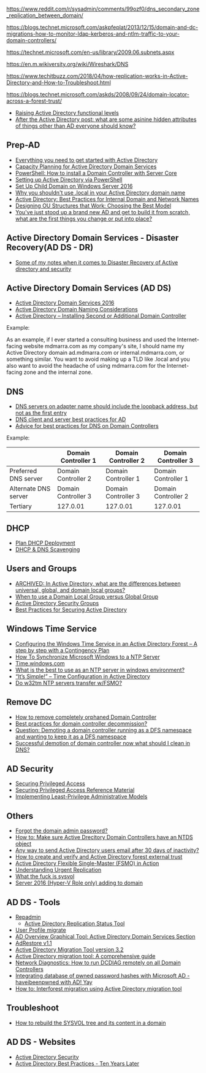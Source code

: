 https://www.reddit.com/r/sysadmin/comments/99ozf0/dns_secondary_zone_replication_between_domain/

https://blogs.technet.microsoft.com/askpfeplat/2013/12/15/domain-and-dc-migrations-how-to-monitor-ldap-kerberos-and-ntlm-traffic-to-your-domain-controllers/

https://technet.microsoft.com/en-us/library/2009.06.subnets.aspx

https://en.m.wikiversity.org/wiki/Wireshark/DNS

https://www.techitbuzz.com/2018/04/how-replication-works-in-Active-Directory-and-How-to-Troubleshoot.html

https://blogs.technet.microsoft.com/askds/2008/09/24/domain-locator-across-a-forest-trust/

* [Raising Active Directory functional levels](https://www.reddit.com/r/sysadmin/comments/8wl34c/raising_active_directory_functional_levels/)
* [
After the Active Directory post: what are some asinine hidden attributes of things other than AD everyone should know?](https://www.reddit.com/r/sysadmin/comments/9b0r36/after_the_active_directory_post_what_are_some/)

## Prep-AD
- [Everything you need to get started with Active Directory](https://blogs.technet.microsoft.com/ashleymcglone/2012/01/03/everything-you-need-to-get-started-with-active-directory/)
- [Capacity Planning for Active Directory Domain Services](https://social.technet.microsoft.com/wiki/contents/articles/14355.capacity-planning-for-active-directory-domain-services.aspx)
- [PowerShell: How to install a Domain Controller with Server Core](https://sid-500.com/2017/07/01/powershell-how-to-install-a-domain-controller-with-server-core/)
- [Setting up Active Directory via PowerShell](https://blogs.technet.microsoft.com/uktechnet/2016/06/08/setting-up-active-directory-via-powershell/)
- [Set Up Child Domain on Windows Server 2016](http://www.itprotoday.com/windows-8/set-child-domain-windows-server-2016)
- [Why you shouldn't use .local in your Active Directory domain name](http://www.mdmarra.com/2012/11/why-you-shouldnt-use-local-in-your.html)
- [Active Directory: Best Practices for Internal Domain and Network Names](https://social.technet.microsoft.com/wiki/contents/articles/34981.active-directory-best-practices-for-internal-domain-and-network-names.aspx)
- [Designing OU Structures that Work: Choosing the Best Model](https://technet.microsoft.com/en-us/library/2008.05.oudesign.aspx)
- [You've just stood up a brand new AD and get to build it from scratch, what are the first things you change or put into place?](https://www.reddit.com/r/sysadmin/comments/94hjpo/youve_just_stood_up_a_brand_new_ad_and_get_to/)

## Active Directory Domain Services - Disaster Recovery(AD DS - DR)
- [Some of my notes when it comes to Disaster Recovery of Active directory and security](https://www.reddit.com/r/sysadmin/comments/8whlon/some_of_my_notes_when_it_comes_to_disaster/)

## Active Directory Domain Services (AD DS)
- [Active Directory Domain Services 2016](https://docs.microsoft.com/en-us/windows-server/identity/ad-ds/active-directory-domain-services)
- [Active Directory Domain Naming Considerations](https://social.technet.microsoft.com/wiki/contents/articles/17974.active-directory-domain-naming-considerations.aspx)
- [Active Directory – Installing Second or Additional Domain Controller](https://harmikbatth.com/2017/04/25/active-directory-installing-second-or-additional-domain-controller/)

Example:

As an example, if I ever started a consulting business and used the Internet-facing website mdmarra.com as my company's site, I should name my Active Directory domain ad.mdmarra.com or internal.mdmarra.com, or something similar. You want to avoid making up a TLD like .local and you also want to avoid the headache of using mdmarra.com for the Internet-facing zone and the internal zone.

## DNS
- [DNS servers on adapter name should include the loopback address, but not as the first entry](https://docs.microsoft.com/en-us/previous-versions/windows/it-pro/windows-server-2008-R2-and-2008/ff807362(v=ws.10))
- [DNS client and server best practices for AD](https://blogs.technet.microsoft.com/askds/2010/07/17/friday-mail-sack-saturday-edition/#dnsbest)
- [Advice for best practices for DNS on Domain Controllers](https://www.reddit.com/r/sysadmin/comments/8l28bl/advice_for_best_practices_for_dns_on_domain/)

Example:

|                      | Domain Controller 1 | Domain Controller 2 | Domain Controller 3 |
|----------------------|---------------------|---------------------|---------------------|
| Preferred DNS server | Domain Controller 2 | Domain Controller 1 | Domain Controller 1 |
| Alternate DNS server | Domain Controller 3 | Domain Controller 3 | Domain Controller 2 |
| Tertiary             |       127.0.01      |       127.0.01      |       127.0.01      |

## DHCP
- [Plan DHCP Deployment](https://docs.microsoft.com/en-us/windows-server/networking/technologies/dhcp/dhcp-deploy-wps#bkmk_plan)
- [DHCP & DNS Scavenging](https://www.reddit.com/r/sysadmin/comments/8biwvg/dhcp_dns_scavenging/)

## Users and Groups
- [ARCHIVED: In Active Directory, what are the differences between universal, global, and domain local groups?](https://kb.iu.edu/d/ahrl)
- [When to use a Domain Local Group versus Global Group](https://community.spiceworks.com/topic/306028-when-to-use-a-domain-local-group-versus-global-group)
- [Active Directory Security Groups](https://docs.microsoft.com/en-us/windows/security/identity-protection/access-control/active-directory-security-groups)
- [Best Practices for Securing Active Directory](https://docs.microsoft.com/en-us/windows-server/identity/ad-ds/plan/security-best-practices/best-practices-for-securing-active-directory)

## Windows Time Service
- [Configuring the Windows Time Service in an Active Directory Forest – A step by step with a Contingency Plan](https://blogs.msmvps.com/acefekay/2014/04/26/configuring-the-windows-time-service/)
- [How To Synchronize Microsoft Windows to a NTP Server](https://timetoolsltd.com/time-sync/how-to-synchronize-microsoft-windows-to-a-ntp-server/)
- [Time.windows.com](https://www.reddit.com/r/sysadmin/comments/8qcsyt/timewindowscom/)
- [What is the best to use as an NTP server in windows environment?](https://www.reddit.com/r/sysadmin/comments/8gh6h6/what_is_the_best_to_use_as_an_ntp_server_in/)
- [“It’s Simple!” – Time Configuration in Active Directory](https://blogs.technet.microsoft.com/nepapfe/2013/03/01/its-simple-time-configuration-in-active-directory/)
- [Do w32tm NTP servers transfer w/FSMO?](https://www.reddit.com/r/sysadmin/comments/95bc50/do_w32tm_ntp_servers_transfer_wfsmo/)

## Remove DC
- [How to remove completely orphaned Domain Controller](https://support.microsoft.com/en-ca/help/555846)
- [Best practices for domain controller decommission?](https://www.reddit.com/r/sysadmin/comments/8n8owx/best_practices_for_domain_controller_decommission/)
- [Question: Demoting a domain controller running as a DFS namespace and wanting to keep it as a DFS namespace](https://www.reddit.com/r/sysadmin/comments/8juixh/question_demoting_a_domain_controller_running_as/)
- [Successful demotion of domain controller now what should I clean in DNS?](https://www.reddit.com/r/sysadmin/comments/917alr/successful_demotion_of_domain_controller_now_what/)

## AD Security
- [Securing Privileged Access](https://docs.microsoft.com/en-us/windows-server/identity/securing-privileged-access/securing-privileged-access)
- [Securing Privileged Access Reference Material](https://docs.microsoft.com/en-us/windows-server/identity/securing-privileged-access/securing-privileged-access-reference-material)
- [Implementing Least-Privilege Administrative Models](https://docs.microsoft.com/en-us/windows-server/identity/ad-ds/plan/security-best-practices/implementing-least-privilege-administrative-models)

## Others
- [Forgot the domain admin password?](https://4sysops.com/archives/forgot-the-domain-admin-password/)
- [How to: Make sure Active Drecitory Domain Controllers have an NTDS object](http://techgenix.com/domain-controllers-ntds-object/)
- [Any way to send Active Directory users email after 30 days of inactivity?](https://www.reddit.com/r/sysadmin/comments/8fujc1/any_way_to_send_active_directory_users_email/)
- [How to create and verify and Active Directory forest external trust](http://techgenix.com/active-directory-forest-external-trust/)
- [Active Directory Flexible Single-Master (FSMO) in Action](https://sid-500.com/2017/11/19/active-directory-flexible-single-master-fsmo-in-action/)
- [Understanding Urgent Replication](https://blogs.technet.microsoft.com/kenstcyr/2008/07/05/understanding-urgent-replication/)
- [What the fuck is sysvol](https://www.reddit.com/r/sysadmin/comments/97h1bc/what_the_fuck_is_sysvol/)
- [Server 2016 (Hyper-V Role only) adding to domain](https://www.reddit.com/r/sysadmin/comments/9661d8/server_2016_hyperv_role_only_adding_to_domain/)


## AD DS - Tools 
- [Repadmin](http://techgenix.com/repadmin-tool/)
   - [Active Directory Replication Status Tool](https://www.microsoft.com/en-us/download/details.aspx?id=30005)
- [User Profile migrate](https://www.forensit.com/domain-migration.html)
- [AD Overview Graphical Tool: Active Directory Domain Services Section](https://sid-500.com/2018/03/25/active-directory-domain-services-section-tool-for-active-directory-administrators/)
- [AdRestore v1.1](https://docs.microsoft.com/en-us/sysinternals/downloads/adrestore)
- [Active Directory Migration Tool version 3.2](https://www.microsoft.com/en-us/download/details.aspx?id=56570)
- [Active Directory migration tool: A comprehensive guide](http://techgenix.com/active-directory-migration-tool/)
- [Network Diagnostics: How to run DCDIAG remotely on all Domain Controllers](http://techgenix.com/run-dcdiag-remotely-powershell/)
- [Integrating database of pwned password hashes with Microsoft AD - haveibeenpwned with AD! Yay](https://www.reddit.com/r/sysadmin/comments/8bod2o/integrating_database_of_pwned_password_hashes/)
- [How to: Interforest migration using Active Directory migration tool](http://techgenix.com/interforest-migration/)

## Troubleshoot
- [How to rebuild the SYSVOL tree and its content in a domain](https://support.microsoft.com/en-us/help/315457/how-to-rebuild-the-sysvol-tree-and-its-content-in-a-domain)


## AD DS - Websites
- [Active Directory Security](https://adsecurity.org/)
- [Active Directory Best Practices - Ten Years Later](https://www.youtube.com/watch?v=_Q-rLcBKJaw)
